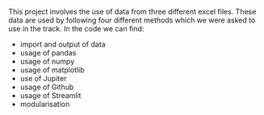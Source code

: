 This project involves the use of data from three different excel files. These data are used by following four different methods which we were asked to use in the track. In the code we can find:
- import and output of data
- usage of pandas
- usage of numpy
- usage of matplotlib
- use of Jupiter
- usage of Github
- usage of Streamlit
- modularisation
